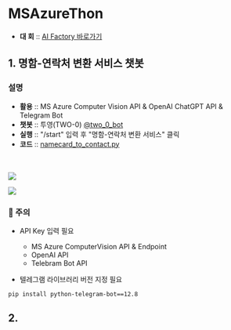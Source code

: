 # MSAzureThon
- <strong>대 회</strong> :: [AI Factory 바로가기](https://aifactory.space/competition/detail/2290)

## 1. 명함-연락처 변환 서비스 챗봇

### 설명
- <strong>활용</strong> :: MS Azure Computer Vision API & OpenAI ChatGPT API & Telegram Bot
- <strong>챗봇</strong> :: 투영(TWO-0) [@two_0_bot](https://web.telegram.org/k/#@two_0_bot)
- <strong>실행</strong> :: "/start" 입력 후 "명함-연락처 변환 서비스" 클릭
- <strong>코드</strong> :: [namecard_to_contact.py](https://github.com/riverallzero/MSAzureThon/blob/main/namecard_to_contact.py)

<br/><br/> <img src="https://user-images.githubusercontent.com/93754504/230894753-9d557402-afbe-4a56-9539-1c5917150d97.png"/>


<img src="https://user-images.githubusercontent.com/93754504/233362700-9bd042be-f8c1-4681-ab3d-62ef04393a41.MP4"/>


### 🚨 주의
- API Key 입력 필요
  - MS Azure ComputerVision API & Endpoint
  - OpenAI API
  - Telebram Bot API
  
- 텔레그램 라이브러리 버전 지정 필요
```text
pip install python-telegram-bot==12.8
```
## 2.
